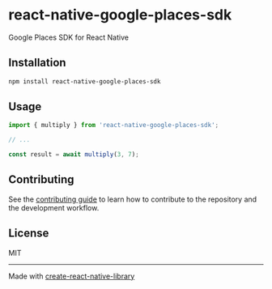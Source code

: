 # react-native-google-places-sdk

Google Places SDK for React Native

## Installation

```sh
npm install react-native-google-places-sdk
```

## Usage

```js
import { multiply } from 'react-native-google-places-sdk';

// ...

const result = await multiply(3, 7);
```

## Contributing

See the [contributing guide](CONTRIBUTING.md) to learn how to contribute to the repository and the development workflow.

## License

MIT

---

Made with [create-react-native-library](https://github.com/callstack/react-native-builder-bob)
